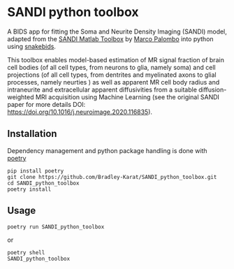 # SANDI python toolbox
A BIDS app for fitting the Soma and Neurite Density Imaging (SANDI) model, adapted from the [SANDI Matlab Toolbox](https://github.com/palombom/SANDI-Matlab-Toolbox-Latest-Release/tree/main) by [Marco Palombo](https://github.com/palombom) into python using [snakebids](https://github.com/akhanf/snakebids).

This toolbox enables model-based estimation of MR signal fraction of brain cell bodies (of all cell types, from neurons to glia, namely soma) and cell projections (of all cell types, from dentrites and myelinated axons to glial processes, namely neurties ) as well as apparent MR cell body radius and intraneurite and extracellular apparent diffusivities from a suitable diffusion-weighted MRI acquisition using Machine Learning (see the original SANDI paper for more details DOI: https://doi.org/10.1016/j.neuroimage.2020.116835).
## Installation
Dependency management and python package handling is done with [poetry](https://python-poetry.org/docs/)
```
pip install poetry
git clone https://github.com/Bradley-Karat/SANDI_python_toolbox.git
cd SANDI_python_toolbox
poetry install
```
## Usage
```
poetry run SANDI_python_toolbox
```
or 
```
poetry shell
SANDI_python_toolbox
```
